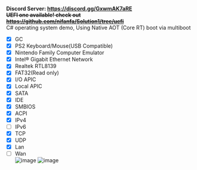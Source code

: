 **Discord Server: https://discord.gg/GxwmAK7aRE**  
~~**UEFI one available! check out https://github.com/nifanfa/Solution1/tree/uefi**~~  
C# operating system demo, Using Native AOT (Core RT) boot via multiboot  
 - [x] GC
 - [x] PS2 Keyboard/Mouse(USB Compatible)
 - [x] Nintendo Family Computer Emulator
 - [x] Intel® Gigabit Ethernet Network 
 - [x] Realtek RTL8139
 - [x] FAT32(Read only) 
 - [x] I/O APIC 
 - [x] Local APIC 
 - [x] SATA
 - [x] IDE
 - [x] SMBIOS
 - [x] ACPI
 - [x] IPv4
 - [ ] IPv6
 - [x] TCP
 - [x] UDP
 - [x] Lan
 - [ ] Wan  
![image](https://github.com/nifanfa/Solution1/blob/multiboot/QQ截图20220212073734.png)
![image](https://github.com/nifanfa/Solution1/blob/multiboot/VirtualBox_NativeAOT_21_02_2022_00_11_51.png)
